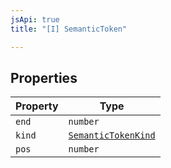 ```yaml
---
jsApi: true
title: "[I] SemanticToken"

---
```

## Properties

| Property | Type |
| ------ | ------ |
| `end` | `number` |
| `kind` | [`SemanticTokenKind`](../enumerations/SemanticTokenKind.md) |
| `pos` | `number` |
